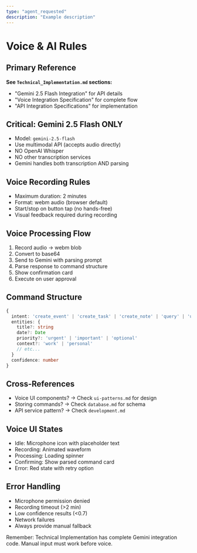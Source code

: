 ```yaml
---
type: "agent_requested"
description: "Example description"
---
```

# Voice & AI Rules

## Primary Reference
**See `Technical_Implementation.md` sections:**
- "Gemini 2.5 Flash Integration" for API details
- "Voice Integration Specification" for complete flow
- "API Integration Specifications" for implementation

## Critical: Gemini 2.5 Flash ONLY
- Model: `gemini-2.5-flash`
- Use multimodal API (accepts audio directly)
- NO OpenAI Whisper
- NO other transcription services
- Gemini handles both transcription AND parsing

## Voice Recording Rules
- Maximum duration: 2 minutes
- Format: webm audio (browser default)
- Start/stop on button tap (no hands-free)
- Visual feedback required during recording

## Voice Processing Flow
1. Record audio → webm blob
2. Convert to base64
3. Send to Gemini with parsing prompt
4. Parse response to command structure
5. Show confirmation card
6. Execute on user approval

## Command Structure
```typescript
{
  intent: 'create_event' | 'create_task' | 'create_note' | 'query' | 'update' | 'delete'
  entities: {
    title?: string
    date?: Date
    priority?: 'urgent' | 'important' | 'optional'
    context?: 'work' | 'personal'
    // etc...
  }
  confidence: number
}
```

## Cross-References
- Voice UI components? → Check `ui-patterns.md` for design
- Storing commands? → Check `database.md` for schema
- API service pattern? → Check `development.md`

## Voice UI States
- Idle: Microphone icon with placeholder text
- Recording: Animated waveform
- Processing: Loading spinner
- Confirming: Show parsed command card
- Error: Red state with retry option

## Error Handling
- Microphone permission denied
- Recording timeout (>2 min)
- Low confidence results (<0.7)
- Network failures
- Always provide manual fallback

Remember: Technical Implementation has complete Gemini integration code. Manual input must work before voice.